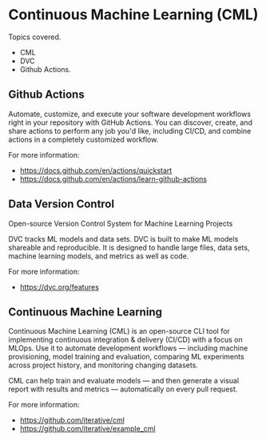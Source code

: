 # Continuous Machine Learning (CML)

Topics covered.
- CML
- DVC
- Github Actions.


## Github Actions

Automate, customize, and execute your software development workflows right in your repository with GitHub Actions. You can discover, create, and share actions to perform any job you'd like, including CI/CD, and combine actions in a completely customized workflow.

For more information:
- https://docs.github.com/en/actions/quickstart
- https://docs.github.com/en/actions/learn-github-actions

## Data Version Control

Open-source Version Control System for Machine Learning Projects

DVC tracks ML models and data sets. DVC is built to make ML models shareable and reproducible. It is designed to handle large files, data sets, machine learning models, and metrics as well as code.

For more information:
- https://dvc.org/features


## Continuous Machine Learning

Continuous Machine Learning (CML) is an open-source CLI tool for implementing continuous integration & delivery (CI/CD) with a focus on MLOps. Use it to automate development workflows — including machine provisioning, model training and evaluation, comparing ML experiments across project history, and monitoring changing datasets.

CML can help train and evaluate models — and then generate a visual report with results and metrics — automatically on every pull request.

For more information:
- https://github.com/iterative/cml
- https://github.com/iterative/example_cml



